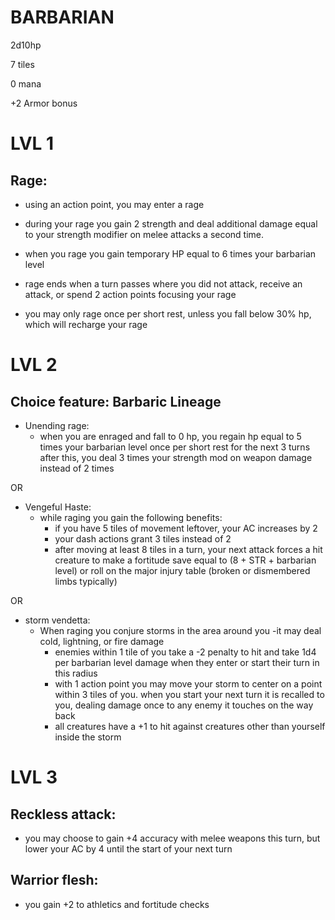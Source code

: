  # BARBARIAN

2d10hp

7 tiles

0 mana

+2 Armor bonus

# LVL 1

## Rage:
- using an action point, you may enter a rage

- during your rage you gain 2 strength and deal additional damage equal to your strength modifier on melee attacks a second time.

- when you rage you gain temporary HP equal to 6 times your barbarian level

- rage ends when a turn passes where you did not attack, receive an attack, or spend 2 action points focusing your rage

- you may only rage once per short rest, unless you fall below 30% hp, which will recharge your rage

# LVL 2

## Choice feature: Barbaric Lineage

* Unending rage:
   - when you are enraged and fall to 0 hp, you regain hp equal to 5 times your barbarian level once per short rest
      for the next 3 turns after this, you deal 3 times your strength mod on weapon damage instead of 2 times
     
 OR
 
* Vengeful Haste:
   - while raging you gain the following benefits:
      - if you have 5 tiles of movement leftover, your AC increases by 2
      - your dash actions grant 3 tiles instead of 2
      - after moving at least 8 tiles in a turn, your next attack forces a hit creature to make a fortitude save equal to (8 + STR + barbarian level) or roll on the major injury table (broken or dismembered limbs typically)
        
 OR
 
* storm vendetta:
   - When raging you conjure storms in the area around you
   -it may deal cold, lightning, or fire damage
      - enemies within 1 tile of you take a -2 penalty to hit and take 1d4 per barbarian level damage when they enter or start their turn in this radius
      - with 1 action point you may move your storm to center on a point within 3 tiles of you. when you start your next turn it is recalled to you, dealing damage once to any enemy it touches on the way back
      - all creatures have a +1 to hit against creatures other than yourself inside the storm


# LVL 3

 ## Reckless attack:
 - you may choose to gain +4 accuracy with melee weapons this turn, but lower your AC by 4 until the start of your next turn

 ## Warrior flesh:
 - you gain +2 to athletics and fortitude checks

